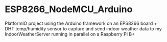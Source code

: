 # ESP8266_NodeMCU_Arduino

PlatformIO project using the Arduino framework on an EPS8266 board + DHT temp/humidity sensor to capture and send indoor weather data to my IndoorWeatherServer running in parallel on a Raspberry Pi B+
